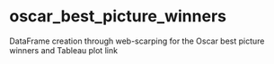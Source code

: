 # oscar_best_picture_winners
DataFrame creation through web-scarping for the Oscar best picture winners and Tableau plot link
